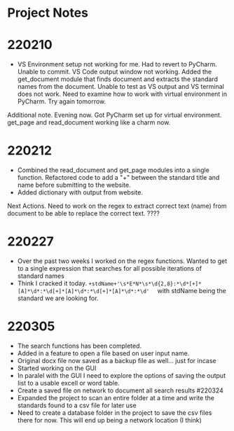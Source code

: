 # Project Notes

# 220210 
- VS Environment setup not working for me. Had to revert to PyCharm. Unable to commit. VS Code output window not working. Added the get_document module that finds document and extracts the standard names from the document. Unable to test as VS output and VS terminal does not work. Need to examine how to work with virtual environment in PyCharm. Try again tomorrow.

Additional note. Evening now. Got PyCharm set up for virtual environment. get_page and read_document working like a charm now. 

# 220212
- Combined the read_document and get_page modules into a single function. Refactored code to add a "+" between the standard title and name before submitting to the website.
- Added dictionary with output from website.

Next Actions. Need to work on the regex to extract correct text (name) from document to be able to replace the correct text. ????

# 220227
- Over the past two weeks I worked on the regex functions. Wanted to get to a single expression that searches for all possible iterations of standard names
- Think I cracked it today. ``` +stdName+'\s*E*N*\s*\d{2,8}:*\d*[+]*[A]*\d*:*\d[+]*[A]*\d*:*\d[+]*[A]*\d*:*\d'   ``` with stdName being the standard we are looking for.
# 220305
- The search functions has been completed.
- Added in a feature to open a file based on user input name.
- Original docx file now saved as a backup file as well... just for incase
- Started working on the GUI
- In paralel with the GUI I need to explore the options of saving the output list to a usable excell or word table.
- Create a saved file on network to document all search results
#220324
- Expanded the project to scan an entire folder at a time and write the standards found to a csv file for later use
- Need to create a database folder in the project to save the csv files there for now. This will end up being a network location (I think)
